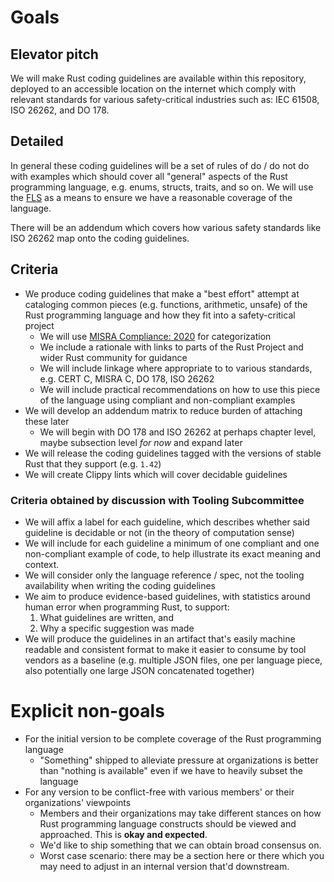 # Goals

## Elevator pitch

We will make Rust coding guidelines are available within this repository, deployed to an accessible location on the internet which comply with relevant standards for various safety-critical industries such as: IEC 61508, ISO 26262, and DO 178.

## Detailed

In general these coding guidelines will be a set of rules of do / do not do with examples which should cover all "general" aspects of the Rust programming language, e.g. enums, structs, traits, and so on. We will use the [FLS](https://rust-lang.github.io/fls/index.html) as a means to ensure we have a reasonable coverage of the language.

There will be an addendum which covers how various safety standards like ISO 26262 map onto the coding guidelines.

## Criteria

* We produce coding guidelines that make a "best effort" attempt at cataloging common pieces (e.g. functions, arithmetic, unsafe) of the Rust programming language and how they fit into a safety-critical project
  * We will use [MISRA Compliance: 2020](https://misra.org.uk/app/uploads/2021/06/MISRA-Compliance-2020.pdf) for categorization
  * We include a rationale with links to parts of the Rust Project and wider Rust community for guidance
  * We will include linkage where appropriate to to various standards, e.g. CERT C, MISRA C, DO 178, ISO 26262
  * We will include practical recommendations on how to use this piece of the language using compliant and non-compliant examples
* We will develop an addendum matrix to reduce burden of attaching these later
  * We will begin with DO 178 and ISO 26262 at perhaps chapter level, maybe subsection level _for now_ and expand later
* We will release the coding guidelines tagged with the versions of stable Rust that they support (e.g. `1.42`)
* We will create Clippy lints which will cover decidable guidelines

### Criteria obtained by discussion with Tooling Subcommittee

* We will affix a label for each guideline, which describes whether said guideline is decidable or not (in the theory of computation sense)
* We will include for each guideline a minimum of one compliant and one non-compliant example of code, to help illustrate its exact meaning and context.
* We will consider only the language reference / spec, not the tooling availability when writing the coding guidelines
* We aim to produce evidence-based guidelines, with statistics around human error when programming Rust, to support:
  1. What guidelines are written, and 
  2. Why a specific suggestion was made
* We will produce the guidelines in an artifact that's easily machine readable and consistent format to make it easier to consume by tool vendors as a baseline (e.g. multiple JSON files, one per language piece, also potentially one large JSON concatenated together)

# Explicit non-goals

* For the initial version to be complete coverage of the Rust programming language
  * "Something" shipped to alleviate pressure at organizations is better than "nothing is available" even if we have to heavily subset the language
* For any version to be conflict-free with various members' or their organizations' viewpoints
  * Members and their organizations may take different stances on how Rust programming language constructs should be viewed and approached. This is **okay and expected**.
  * We'd like to ship something that we can obtain broad consensus on.
  * Worst case scenario: there may be a section here or there which you may need to adjust in an internal version that'd downstream.
